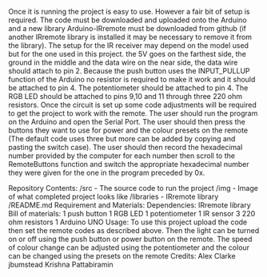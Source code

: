 Once it is running the project is easy to use. However a fair bit of setup is required. The code must be downloaded and uploaded onto the Arduino and a new library Arduino-IRremote must be downloaded from github (if another IRremote library is installed it may be necessary to remove it from the library). The setup for the IR receiver may depend on the model used but for the one used in this project. the 5V goes on the farthest side, the ground in the middle and the data wire on the near side, the data wire should attach to pin 2. Because the push button uses the INPUT_PULLUP function of the Arduino no resistor is required to make it work and it should be attached to pin 4. The potentiometer should be attached to pin 4. The RGB LED should be attached to pins 9,10 and 11 through three 220 ohm resistors. Once the circuit is set up some code adjustments will be required to get the project to work with the remote. The user should run the program on the Arduino and open the Serial Port. The user should then press the buttons they want to use for power and the colour presets on the remote (The default code uses three but more can be added by copying and pasting the switch case). The user should then record the hexadecimal number provided by the computer for each number then scroll to the RemoteButtons function and switch the appropriate hexadecimal number they were given for the one in the program preceded by 0x.

Repository Contents: 
/src - The source code to run the project
/img - Image of what completed project looks like 
/libraries - IRremote library 
/README.md
Requirement and Materials:
Dependencies: 
IRremote library
Bill of materials: 
1 push button 
1 RGB LED 
1 potentiometer 
1 IR sensor
3 220 ohm resistors 
1 Arduino UNO
Usage:
To use this project upload the code then set the remote codes as described above. Then the light can be turned on or off using the push button or power button on the remote. The speed of colour change can be adjusted using the potentiometer and the colour can be changed using the presets on the remote
Credits: 
Alex Clarke 
jbumstead 
Krishna Pattabiramin

